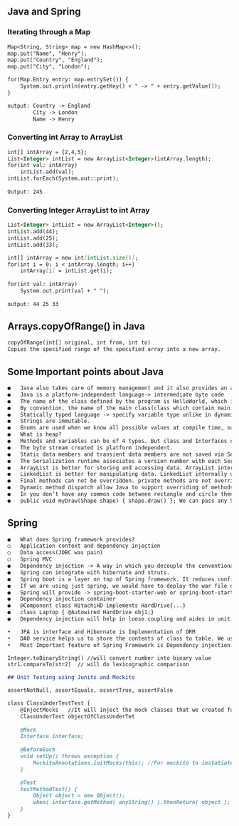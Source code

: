 ## Java and Spring
<!--
You can use the [editor on GitHub](https://github.com/siddrameshwar/blog/edit/master/README.md) to maintain and preview the content for your website in Markdown files.

Whenever you commit to this repository, GitHub Pages will run [Jekyll](https://jekyllrb.com/) to rebuild the pages in your site, from the content in your Markdown files.
-->


### Iterating through a Map
```markdown
Map<String, String> map = new HashMap<>();
map.put("Name", "Henry");
map.put("Country", "England");
map.put("City", "London");

for(Map.Entry entry: map.entrySet()) {
    System.out.println(entry.getKey() + " -> " + entry.getValue());
}

output: Country -> England                                                                                                       
        City -> London                                                                                                           
        Name -> Henry

```
### Converting int Array to ArrayList
```markdown
int[] intArray = {2,4,5};
List<Integer> intList = new ArrayList<Integer>(intArray.length);
for(int val: intArray)
    intList.add(val);
intList.forEach(System.out::print);
        
Output: 245
```

### Converting Integer ArrayList to int Array
```markdown
List<Integer> intList = new ArrayList<Integer>();
intList.add(44);
intList.add(25);
intList.add(33);

int[] intArray = new int[intList.size()];
for(int i = 0; i < intArray.length; i++)
    intArray[i] = intList.get(i);
    
for(int val: intArray)
    System.out.print(val + " ");
                                   
output: 44 25 33                                
```

## Arrays.copyOfRange() in Java
```markdown
copyOfRange(int[] original, int from, int to)
Copies the specified range of the specified array into a new array.
```

## Some Important points about Java
```markdown
●	Java also takes care of memory management and it also provides an automatic garbage collector.
●	Java is a platform-independent language-> intermediate byte code
●	The name of the class defined by the program is HelloWorld, which is same as name of file(HelloWorld.java). This is not a coincidence. In Java, all codes must reside inside a class and there is at most one public class which contain main() method.
●	By convention, the name of the main class(class which contain main method) should match the name of the file that holds the program.
●	Statically typed language -> specify variable type unlike in dynamically typed languages like python and ruby.
●	Strings are immutable.
●	Enums are used when we know all possible values at compile time, such as choices on a menu, rounding modes, command line flags, etc. It is not necessary that the set of constants in an enum type stay fixed for all time.
●	What is heap?
●	Methods and variables can be of 4 types. But class and Interfaces can have only 2 - public, default. Nested interfaces and classes can have all access specifiers.
●	The byte stream created is platform independent.
●	Static data members and transient data members are not saved via Serialization process
●	The Serialization runtime associates a version number with each Serializable class called a SerialVersionUID
●	ArrayList is better for storing and accessing data. ArrayList internally uses a dynamic array to store the elements.
●	LinkedList is better for manipulating data. LinkedList internally uses a doubly linked list to store the elements.
●	Final methods can not be overridden. private methods are not overridden and so are static methods.
●	Dynamic method dispatch allow Java to support overriding of methods which is central for run-time polymorphism.
●	In you don’t have any common code between rectangle and circle then go with interface, otherwise use Abstract class.
●	public void myDraw(Shape shape) { shape.draw() }; We can pass any Shape objects or any of its children objects.
```

## Spring
```markdown
●	What does Spring framework provides?
○	Application context and dependency injection
○	Data access(JDBC was pain)
○	Spring MVC
●	Dependency injection -> A way in which you decouple the conventional dependency relations between objects.
●	Spring can integrate with hibernate and struts.
●	Spring boot is a layer on top of Spring framework. It reduces configuration part for developers.
●	If we are using just spring, we would have to deploy the war file on to a separate server(tomcat) to run the application. But it spring boot we would have jar file instead of war file and it will have embedded server in it. You can run this on any JVM.
●	Spring will provide -> spring-boot-starter-web or spring-boot-starter-jdbc. Spring boot will do the configuration for you. If we want to change configuration we will have to change application.properties
●	Dependency injection container
●	@Component class HitachiHD implements HardDrive{...}
●	class Laptop { @Autowired HardDrive obj1;}
●	Dependency injection will help in loose coupling and aides in unit testing.

•	JPA is interface and Hibernate is Implementation of ORM
•	DAO service helps us to store the contents of class to table. We use @Repository annotation for it.
•	Most Important feature of Spring Framework is Dependency injection. At the core of Spring modules in Dependency injection or IOC Inversion of control. If we don't define dependency then we can't test our application. Spring takes care of all its beans and their dependencies. DI can be used to build Loosely coupled applications. Easy to test and maintain
```

```markdown
Integer.toBinaryString() //will convert number into binary value
str1.compareTo(str2)  // will do lexicographic comparison
```

```markdown
## Unit Testing using Junits and Mockito

assertNotNull, assertEquals, assertTrue, assertFalse

class ClassUnderTestTest {
    @InjectMocks   //It will inject the mock classes that we created for the interfaces inside of this class(interface) into the class
    ClassUnderTest objectOfClassUnderTet
    
    @Mock
    Interface interface;
    
    @BeforeEach
    void setUp() throws exception {
        MockitoAnnotations.initMocks(this); //For mockito to instatiate an object of the class under test. 
    }

    @Test
    testMethodTest() {
        Object object = new Object();
        when( interface.getMethod( anyString() ).thenReturn( object );
    }
}
```
<!--
### Markdown

Markdown is a lightweight and easy-to-use syntax for styling your writing. It includes conventions for

```markdown
Syntax highlighted code block

# Header 1
## Header 2
### Header 3

[comment]: <> (Bulleted)
- List

1. Numbered
2. List
**BOLD
**Bold** and _Italic_ and `Code` text

[Link](url) and ![Image](src)
```

For more details see [GitHub Flavored Markdown](https://guides.github.com/features/mastering-markdown/).

### Jekyll Themes

Your Pages site will use the layout and styles from the Jekyll theme you have selected in your [repository settings](https://github.com/siddrameshwar/blog/settings). The name of this theme is saved in the Jekyll `_config.yml` configuration file.

### Support or Contact

Having trouble with Pages? Check out our [documentation](https://help.github.com/categories/github-pages-basics/) or [contact support](https://github.com/contact) and we’ll help you sort it out.

 -->
